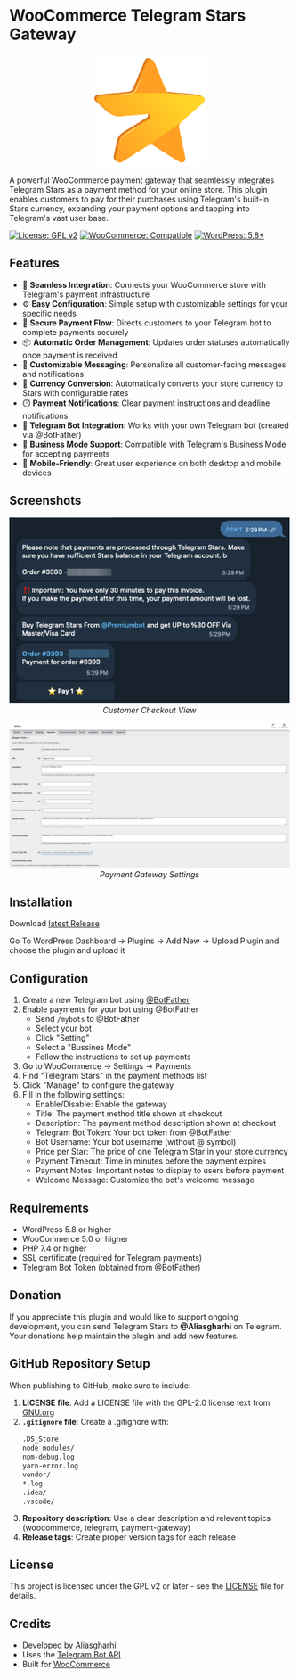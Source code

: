 # WooCommerce Telegram Stars Gateway

<p align="center">
  <img src="assets/images/logo.svg" alt="WooCommerce Telegram Stars Gateway Logo" width="200"/>
</p>

A powerful WooCommerce payment gateway that seamlessly integrates Telegram Stars as a payment method for your online store. This plugin enables customers to pay for their purchases using Telegram's built-in Stars currency, expanding your payment options and tapping into Telegram's vast user base.

[![License: GPL v2](https://img.shields.io/badge/License-GPL_v2-blue.svg)](https://www.gnu.org/licenses/old-licenses/gpl-2.0.en.html)
[![WooCommerce: Compatible](https://img.shields.io/badge/WooCommerce-Compatible-a46497.svg)](https://woocommerce.com)
[![WordPress: 5.8+](https://img.shields.io/badge/WordPress-5.8+-0073aa.svg)](https://wordpress.org)

## Features

- 🔄 **Seamless Integration**: Connects your WooCommerce store with Telegram's payment infrastructure
- ⚙️ **Easy Configuration**: Simple setup with customizable settings for your specific needs
- 🔐 **Secure Payment Flow**: Directs customers to your Telegram bot to complete payments securely
- 📦 **Automatic Order Management**: Updates order statuses automatically once payment is received
- 💬 **Customizable Messaging**: Personalize all customer-facing messages and notifications
- 💱 **Currency Conversion**: Automatically converts your store currency to Stars with configurable rates
- ⏱️ **Payment Notifications**: Clear payment instructions and deadline notifications
- 🤖 **Telegram Bot Integration**: Works with your own Telegram bot (created via @BotFather)
- 💼 **Business Mode Support**: Compatible with Telegram's Business Mode for accepting payments
- 📱 **Mobile-Friendly**: Great user experience on both desktop and mobile devices

## Screenshots

<p align="center">
  <img src="screenshot/Screenshot-1.png" alt="Customer Checkout View" width="600"/>
  <br>
  <em>Customer Checkout View</em>
</p>

<p align="center">
  <img src="screenshot/screenshot-2.png" alt="Payment Gateway Settings" width="600"/>
  <br>
  <em>Payment Gateway Settings</em>
</p>

## Installation

Download [latest Release](https://github.com/Aliasgharhi/woo-telegram-gateway/releases/latest)

Go To WordPress Dashboard → Plugins → Add New → Upload Plugin and choose the plugin and upload it

## Configuration

1. Create a new Telegram bot using [@BotFather](https://t.me/botfather)
2. Enable payments for your bot using @BotFather
   - Send `/mybots` to @BotFather
   - Select your bot
   - Click "Setting"
   - Select a "Bussines Mode"
   - Follow the instructions to set up payments
3. Go to WooCommerce → Settings → Payments
4. Find "Telegram Stars" in the payment methods list
5. Click "Manage" to configure the gateway
6. Fill in the following settings:
   - Enable/Disable: Enable the gateway
   - Title: The payment method title shown at checkout
   - Description: The payment method description shown at checkout
   - Telegram Bot Token: Your bot token from @BotFather
   - Bot Username: Your bot username (without @ symbol)
   - Price per Star: The price of one Telegram Star in your store currency
   - Payment Timeout: Time in minutes before the payment expires
   - Payment Notes: Important notes to display to users before payment
   - Welcome Message: Customize the bot's welcome message

## Requirements

- WordPress 5.8 or higher
- WooCommerce 5.0 or higher
- PHP 7.4 or higher
- SSL certificate (required for Telegram payments)
- Telegram Bot Token (obtained from @BotFather)


## Donation

If you appreciate this plugin and would like to support ongoing development, you can send Telegram Stars to **@Aliasgharhi** on Telegram. Your donations help maintain the plugin and add new features.

## GitHub Repository Setup

When publishing to GitHub, make sure to include:

1. **LICENSE file**: Add a LICENSE file with the GPL-2.0 license text from [GNU.org](https://www.gnu.org/licenses/old-licenses/gpl-2.0.txt)
2. **`.gitignore` file**: Create a .gitignore with:
   ```
   .DS_Store
   node_modules/
   npm-debug.log
   yarn-error.log
   vendor/
   *.log
   .idea/
   .vscode/
   ```
3. **Repository description**: Use a clear description and relevant topics (woocommerce, telegram, payment-gateway)
4. **Release tags**: Create proper version tags for each release

## License

This project is licensed under the GPL v2 or later - see the [LICENSE](LICENSE) file for details.

## Credits

- Developed by [Aliasgharhi](https://github.com/Aliasgharhi/)
- Uses the [Telegram Bot API](https://core.telegram.org/bots/api)
- Built for [WooCommerce](https://woocommerce.com) 
